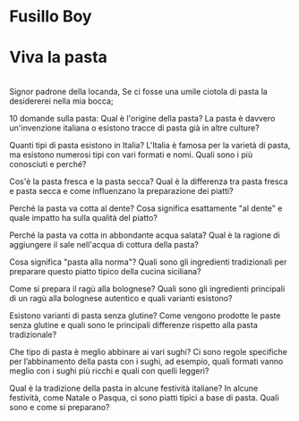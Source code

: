 # **Fusillo</span> Boy**
# Viva la pasta
<br>
Signor padrone della locanda, Se ci fosse una umile ciotola di pasta la desidererei nella mia bocca;


10 domande sulla pasta:
Qual è l'origine della pasta? La pasta è davvero un'invenzione italiana o esistono tracce di pasta già in altre culture?

Quanti tipi di pasta esistono in Italia? L'Italia è famosa per la varietà di pasta, ma esistono numerosi tipi con vari formati e nomi. Quali sono i più conosciuti e perché?

Cos'è la pasta fresca e la pasta secca? Qual è la differenza tra pasta fresca e pasta secca e come influenzano la preparazione dei piatti?

Perché la pasta va cotta al dente? Cosa significa esattamente "al dente" e quale impatto ha sulla qualità del piatto?

Perché la pasta va cotta in abbondante acqua salata? Qual è la ragione di aggiungere il sale nell'acqua di cottura della pasta?

Cosa significa "pasta alla norma"? Quali sono gli ingredienti tradizionali per preparare questo piatto tipico della cucina siciliana?

Come si prepara il ragù alla bolognese? Quali sono gli ingredienti principali di un ragù alla bolognese autentico e quali varianti esistono?

Esistono varianti di pasta senza glutine? Come vengono prodotte le paste senza glutine e quali sono le principali differenze rispetto alla pasta tradizionale?

Che tipo di pasta è meglio abbinare ai vari sughi? Ci sono regole specifiche per l’abbinamento della pasta con i sughi, ad esempio, quali formati vanno meglio con i sughi più ricchi e quali con quelli leggeri?

Qual è la tradizione della pasta in alcune festività italiane? In alcune festività, come Natale o Pasqua, ci sono piatti tipici a base di pasta. Quali sono e come si preparano?

